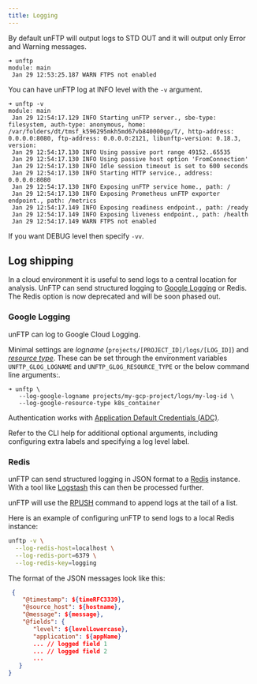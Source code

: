 ```yaml
---
title: Logging
---
```


By default unFTP will output logs to STD OUT and it will output only Error and Warning messages.

```
➜ unftp
module: main
 Jan 29 12:53:25.187 WARN FTPS not enabled
```

You can have unFTP log at INFO level with the `-v` argument. 

```
➜ unftp -v
module: main
 Jan 29 12:54:17.129 INFO Starting unFTP server., sbe-type: filesystem, auth-type: anonymous, home: /var/folders/dt/tmsf_k596295mkh5md67vb840000gp/T/, http-address: 0.0.0.0:8080, ftp-address: 0.0.0.0:2121, libunftp-version: 0.18.3, version:
 Jan 29 12:54:17.130 INFO Using passive port range 49152..65535
 Jan 29 12:54:17.130 INFO Using passive host option 'FromConnection'
 Jan 29 12:54:17.130 INFO Idle session timeout is set to 600 seconds
 Jan 29 12:54:17.130 INFO Starting HTTP service., address: 0.0.0.0:8080
 Jan 29 12:54:17.130 INFO Exposing unFTP service home., path: /
 Jan 29 12:54:17.130 INFO Exposing Prometheus unFTP exporter endpoint., path: /metrics
 Jan 29 12:54:17.149 INFO Exposing readiness endpoint., path: /ready
 Jan 29 12:54:17.149 INFO Exposing liveness endpoint., path: /health
 Jan 29 12:54:17.149 WARN FTPS not enabled
```

If you want DEBUG level then specify `-vv`.

## Log shipping

In a cloud environment it is useful to send logs to a central location for analysis.
UnFTP can send structured logging to [Google Logging](https://cloud.google.com/logging/docs/) or Redis.
The Redis option is now deprecated and will be soon phased out.

### Google Logging

unFTP can log to Google Cloud Logging.

Minimal settings are _logname_ (`projects/[PROJECT_ID]/logs/[LOG_ID]`) and [_resource type_](https://cloud.google.com/logging/docs/api/v2/resource-list#resource-types).
These can be set through the environment variables `UNFTP_GLOG_LOGNAME` and `UNFTP_GLOG_RESOURCE_TYPE` or the below command line arguments:.


```
➜ unftp \
   --log-google-logname projects/my-gcp-project/logs/my-log-id \
   --log-google-resource-type k8s_container
```

Authentication works with [Application Default Credentials (ADC)](https://cloud.google.com/docs/authentication/application-default-credentials).

Refer to the CLI help for additional optional arguments, including configuring extra labels and specifying a log level label.

### Redis

unFTP can send structured logging in JSON format to a [Redis](https://redis.io/) instance.
With a tool like [Logstash](https://www.elastic.co/logstash/) this can then be processed further.

unFTP will use the [RPUSH](https://redis.io/commands/rpush) command to append logs at the tail of a list.

Here is an example of configuring unFTP to send logs to a local Redis instance:

```sh
unftp -v \
  --log-redis-host=localhost \
  --log-redis-port=6379 \
  --log-redis-key=logging 
```

The format of the JSON messages look like this:

```json
 {
    "@timestamp": ${timeRFC3339},
    "@source_host": ${hostname},
    "@message": ${message},
    "@fields": {
       "level": ${levelLowercase},
       "application": ${appName}
       ... // logged field 1
       ... // logged field 2
       ...
   }
}
```


